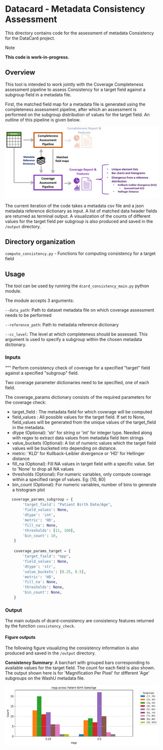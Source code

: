 # Datacard - Metadata Consistency Assessment

This directory contains code for the assessment of metadata Consistency for the DataCard project.

> [!NOTE]
> **This code is work-in-progress.**

## Overview

This tool is intended to work jointly with the Coverage Completeness assessment pipeline to assess Consistency for a target field against a subgroup field in a metadata file. 

First, the matched field map for a metadata file is generated using the completeness assessment pipeline, after which an assessment
is performed on the subgroup distribution of values for the target field. 
An outline of this pipeline is given below.

![Consistency Assessment Pipeline](../images/Coverage_Pipeline.png)

The current iteration of the code takes a metadata csv file and a json metadata reference dictionary as input.
A list of matched data header fields are returned as terminal output.
A visualization of the counts of different values for the target field per subgroup is also produced and saved in the `/output` directory.



## Directory organization

`compute_consistency.py` - Functions for computing consistency for a target field


## Usage

The tool can be used by running the `dcard_consistency_main.py` python module.

The module accepts 3 arguments:

`--data_path`: Path to dataset metadata file on which coverage assessment needs to be performed

`--reference_path`:  Path to metadata reference dictionary

`--cc_level`: The level at which completeness should be assessed. This argument is used to specify a subgroup within the chosen metadata dictionary.


### Inputs

"""
Perform consistency check of coverage for a specified "target" field against a specified "subgroup" field.

Two coverage parameter dictionaries need to be specified, one of each field. 

The coverage_params dictionary consists of the required parameters for the coverage check:
    
   - target_field : The metadata field for which coverage will be computed
   - field_values : All possible values for the target field. If set to None, field_values will be generated from the unique values of the target_field in the metadata.
   - dtype (Optional): 'str' for string or 'int' for integer type. Needed along with regex to extract data values from metadata field item strings
   - value_buckets (Optional): A list of numeric values which the target field values will be bucketed into depending on distance.
   - metric: 'KLD' for Kullback–Leibler divergence or 'HD' for Hellinger distance
   - fill_na (Optional): Fill NA values in target field with a specific value. Set to 'None' to drop all NA values
   - thresholds (Optional): For numeric variables, only compute coverage within a specified range of values. Eg: [10, 80]
   - bin_count (Optional): For numeric variables, number of bins to generate a histogram plot

```python
   coverage_params_subgroup = {
        'target_field': "Patient Birth Date/Age",
        'field_values': None,
        'dtype': 'int',
        'metric': 'HD',
        'fill_na': None,
        'thresholds': [11, 100],
        'bin_count': 10,
    }

    coverage_params_target = {
        'target_field': "mpp",
        'field_values': None,
        'dtype': 'str',
        'value_buckets': [0.25, 0.5],
        'metric': 'HD',
        'fill_na': None,
        'thresholds': None,
        'bin_count': None,
    }
```

### Output

The main outputs of dcard-consistency are consistency features returned by the function `consistency_check`.


#### Figure outputs

The following figure visualizing the consistency information is also produced and saved in the `/output` directory.

**Consistency Summary**: A barchart with grouped bars corresponding to  available values for the target field. The count for each field is also shown. The output shown here is for 'Magnification Per Pixel' for different 'Age' subgroups on the WashU metadata file.

![Consistency MPP WashU](../images/Consistency_summary_mpp_WashU.png)
